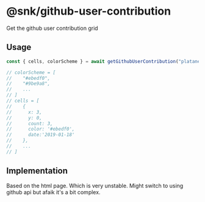 # @snk/github-user-contribution

Get the github user contribution grid

## Usage

```js
const { cells, colorScheme } = await getGithubUserContribution("platane");

// colorScheme = [
//    "#ebedf0",
//    "#9be9a8",
//    ...
// ]
// cells = [
//    {
//      x: 3,
//      y: 0,
//      count: 3,
//      color: '#ebedf0',
//      date:'2019-01-18'
//    },
//    ...
// ]
```

## Implementation

Based on the html page. Which is very unstable. Might switch to using github api but afaik it's a bit complex.

